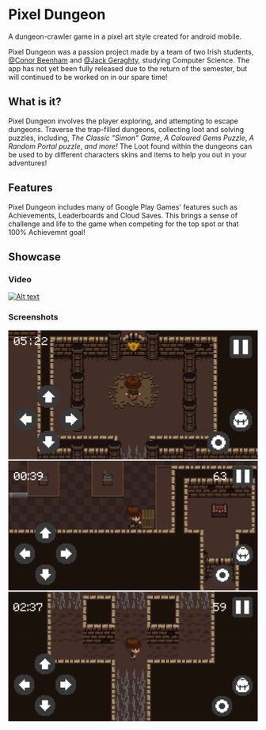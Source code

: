 # Pixel Dungeon
A dungeon-crawler game in a pixel art style created for android mobile.

Pixel Dungeon was a passion project made by a team of two Irish students, [@Conor Beenham](https://github.com/beenham) and [@Jack Geraghty](https://github.com/JackGeraghty), studying Computer Science.
The app has not yet been fully released due to the return of the semester, but will continued to be worked on in our spare time!

## What is it?
Pixel Dungeon involves the player exploring, and attempting to escape dungeons.
Traverse the trap-filled dungeons, collecting loot and solving puzzles, including, *The Classic "Simon" Game*,
*A Coloured Gems Puzzle*,
*A Random Portal puzzle*,
*and more!*
The Loot found within the dungeons can be used to by different characters skins and items to help you out in your adventures!

## Features
Pixel Dungeon includes many of Google Play Games' features such as Achievements, Leaderboards and Cloud Saves.
This brings a sense of challenge and life to the game when competing for the top spot or that 100% Achievemnt goal!

## Showcase
### Video
[![Alt text](https://img.youtube.com/vi/788FyY4XE7E/0.jpg)](https://youtu.be/3GbatIXt_38 "Pixel Dungeon Showcase Video")

### Screenshots
![alt text](https://github.com/DeBattlinBeen/PixelDungeon/blob/master/screenshots/screenshot_1.png)
![alt text](https://github.com/DeBattlinBeen/PixelDungeon/blob/master/screenshots/screenshot_2.png)
![alt text](https://github.com/DeBattlinBeen/PixelDungeon/blob/master/screenshots/screenshot_3.png)
